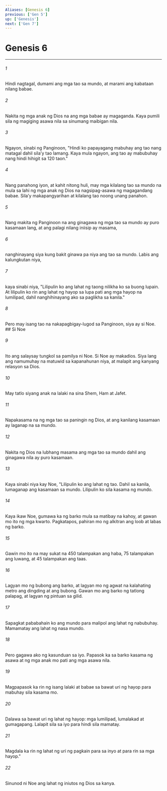 ```yaml
---
Aliases: [Genesis 6]
previous: ['Gen 5']
up: ['Genesis']
next: ['Gen 7']
---
```

# Genesis 6

***






















###### 1 










Hindi nagtagal, dumami ang mga tao sa mundo, at marami ang kabataan nilang babae. 





















###### 2 










Nakita ng mga anak ng Dios na ang mga babae ay magaganda. Kaya pumili sila ng magiging asawa nila sa sinumang maibigan nila. 





















###### 3 










Ngayon, sinabi ng Panginoon, "Hindi ko papayagang mabuhay ang tao nang matagal dahil silaʼy tao lamang. Kaya mula ngayon, ang tao ay mabubuhay nang hindi hihigit sa 120 taon." 





















###### 4 










Nang panahong iyon, at kahit nitong huli, may mga kilalang tao sa mundo na mula sa lahi ng mga anak ng Dios na nagsipag-asawa ng magagandang babae. Silaʼy makapangyarihan at kilalang tao noong unang panahon. 





















###### 5 










Nang makita ng Panginoon na ang ginagawa ng mga tao sa mundo ay puro kasamaan lang, at ang palagi nilang iniisip ay masama, 





















###### 6 










nanghinayang siya kung bakit ginawa pa niya ang tao sa mundo. Labis ang kalungkutan niya, 





















###### 7 










kaya sinabi niya, "Lilipulin ko ang lahat ng taong nilikha ko sa buong lupain. At lilipulin ko rin ang lahat ng hayop sa lupa pati ang mga hayop na lumilipad, dahil nanghihinayang ako sa paglikha sa kanila." 





















###### 8 










Pero may isang tao na nakapagbigay-lugod sa Panginoon, siya ay si Noe. ## Si Noe 





















###### 9 










Ito ang salaysay tungkol sa pamilya ni Noe. Si Noe ay makadios. Siya lang ang namumuhay na matuwid sa kapanahunan niya, at malapit ang kanyang relasyon sa Dios. 





















###### 10 










May tatlo siyang anak na lalaki na sina Shem, Ham at Jafet. 





















###### 11 










Napakasama na ng mga tao sa paningin ng Dios, at ang kanilang kasamaan ay laganap na sa mundo. 





















###### 12 










Nakita ng Dios na lubhang masama ang mga tao sa mundo dahil ang ginagawa nila ay puro kasamaan. 





















###### 13 










Kaya sinabi niya kay Noe, "Lilipulin ko ang lahat ng tao. Dahil sa kanila, lumaganap ang kasamaan sa mundo. Lilipulin ko sila kasama ng mundo. 





















###### 14 










Kaya ikaw Noe, gumawa ka ng barko mula sa matibay na kahoy, at gawan mo ito ng mga kwarto. Pagkatapos, pahiran mo ng alkitran ang loob at labas ng barko. 





















###### 15 










Gawin mo ito na may sukat na 450 talampakan ang haba, 75 talampakan ang luwang, at 45 talampakan ang taas. 





















###### 16 










Lagyan mo ng bubong ang barko, at lagyan mo ng agwat na kalahating metro ang dingding at ang bubong. Gawan mo ang barko ng tatlong palapag, at lagyan ng pintuan sa gilid. 





















###### 17 










Sapagkat pababahain ko ang mundo para malipol ang lahat ng nabubuhay. Mamamatay ang lahat ng nasa mundo. 





















###### 18 










Pero gagawa ako ng kasunduan sa iyo. Papasok ka sa barko kasama ng asawa at ng mga anak mo pati ang mga asawa nila. 





















###### 19 










Magpapasok ka rin ng isang lalaki at babae sa bawat uri ng hayop para mabuhay sila kasama mo. 





















###### 20 










Dalawa sa bawat uri ng lahat ng hayop: mga lumilipad, lumalakad at gumagapang. Lalapit sila sa iyo para hindi sila mamatay. 





















###### 21 










Magdala ka rin ng lahat ng uri ng pagkain para sa inyo at para rin sa mga hayop." 





















###### 22 










Sinunod ni Noe ang lahat ng iniutos ng Dios sa kanya.
